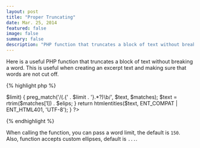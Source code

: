 ```yaml
---
layout: post
title: "Proper Truncating"
date: Mar. 25, 2014
featured: false
image: false
summary: false
description: "PHP function that truncates a block of text without breaking a word."
---
```

Here is a useful PHP function that truncates a block of text without breaking a word. This is useful when creating an excerpt text and making sure that words are not cut off.

{% highlight php %}
<?php
    function truncate($text, $limit = 150, $elips = '...')
    {
        $text = html_entity_decode($text, ENT_COMPAT | ENT_HTML401, 'UTF-8');

        $len = strlen($text);

        if ($len > $limit) {
            preg_match('/(.{' . $limit . '}.*?)\b/', $text, $matches);

            $text = rtrim($matches[1]) . $elips;
        }

        return htmlentities($text, ENT_COMPAT | ENT_HTML401, 'UTF-8');
    }
?>
{% endhighlight %}

When calling the function, you can pass a word limit, the default is `150`. Also, function accepts custom ellipses, default is `...`.